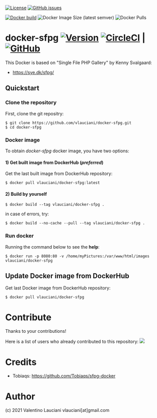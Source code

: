 [![License](https://img.shields.io/github/license/vlauciani/docker-sfpg.svg)](https://github.com/vlauciani/docker-sfpg/blob/main/LICENSE)
[![GitHub issues](https://img.shields.io/github/issues/vlauciani/docker-sfpg.svg)](https://github.com/vlauciani/docker-sfpg/issues)

[![Docker build](https://img.shields.io/badge/docker%20build-from%20CI-yellow)](https://hub.docker.com/r/vlauciani/docker-sfpg)
![Docker Image Size (latest semver)](https://img.shields.io/docker/image-size/vlauciani/docker-sfpg?sort=semver)
![Docker Pulls](https://img.shields.io/docker/pulls/vlauciani/docker-sfpg)

# docker-sfpg [![Version](https://img.shields.io/badge/dynamic/yaml?label=ver&query=softwareVersion&url=https://raw.githubusercontent.com/vlauciani/docker-sfpg/main/publiccode.yml)](https://github.com/vlauciani/docker-sfpg/blob/main/publiccode.yml) [![CircleCI](https://circleci.com/gh/vlauciani/docker-sfpg/tree/main.svg?style=svg)](https://circleci.com/gh/vlauciani/docker-sfpg/tree/main) | [![GitHub](https://img.shields.io/static/v1?label=GitHub&message=Link%20to%20repository&color=blueviolet)](https://github.com/vlauciani/docker-sfpg)

This Docker is based on "Single File PHP Gallery" by Kenny Svalgaard:
- https://sye.dk/sfpg/ 

## Quickstart
### Clone the repository
First, clone the git repositry:
```
$ git clone https://github.com/vlauciani/docker-sfpg.git
$ cd docker-sfpg
```

### Docker image
To obtain *docker-sfpg* docker image, you have two options:

#### 1) Get built image from DockerHub (*preferred*)
Get the last built image from DockerHub repository:
```
$ docker pull vlauciani/docker-sfpg:latest
```

#### 2) Build by yourself
```
$ docker build --tag vlauciani/docker-sfpg . 
```

in case of errors, try:
```
$ docker build --no-cache --pull --tag vlauciani/docker-sfpg . 
```

### Run docker
Running the command below to see the **help**:
```
$ docker run -p 8080:80 -v /home/myPictures:/var/www/html/images vlauciani/docker-sfpg
```

## Update Docker image from DockerHub
Get last Docker image from DockerHub repository:
```
$ docker pull vlauciani/docker-sfpg
```

# Contribute
Thanks to your contributions!

Here is a list of users who already contributed to this repository:
<a href="https://github.com/vlauciani/docker-sfpg/graphs/contributors">
  <img src="https://contrib.rocks/image?repo=vlauciani/docker-sfpg" />
</a>

# Credits
- Tobiaqs: https://github.com/Tobiaqs/sfpg-docker
 
# Author
(c) 2021 Valentino Lauciani vlauciani[at]gmail.com

